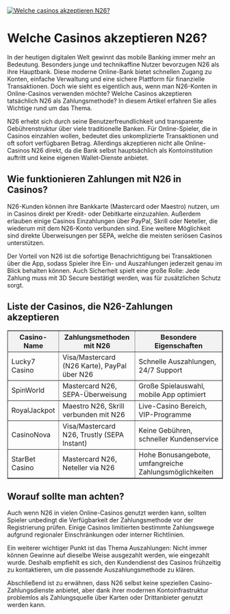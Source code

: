 [![Welche casinos akzeptieren N26?](https://123-caf.pages.dev/gitsignup.png)](https://vrmoo.ru/Bt82HjjY)

<h1>Welche Casinos akzeptieren N26?</h1>  <p>In der heutigen digitalen Welt gewinnt das mobile Banking immer mehr an Bedeutung. Besonders junge und technikaffine Nutzer bevorzugen N26 als ihre Hauptbank. Diese moderne Online-Bank bietet schnellen Zugang zu Konten, einfache Verwaltung und eine sichere Plattform für finanzielle Transaktionen. Doch wie sieht es eigentlich aus, wenn man N26-Konten in Online-Casinos verwenden möchte? Welche Casinos akzeptieren tatsächlich N26 als Zahlungsmethode? In diesem Artikel erfahren Sie alles Wichtige rund um das Thema.</p>  <p>N26 erhebt sich durch seine Benutzerfreundlichkeit und transparente Gebührenstruktur über viele traditionelle Banken. Für Online-Spieler, die in Casinos einzahlen wollen, bedeutet dies unkomplizierte Transaktionen und oft sofort verfügbaren Betrag. Allerdings akzeptieren nicht alle Online-Casinos N26 direkt, da die Bank selbst hauptsächlich als Kontoinstitution auftritt und keine eigenen Wallet-Dienste anbietet.</p>  <h2>Wie funktionieren Zahlungen mit N26 in Casinos?</h2>  <p>N26-Kunden können ihre Bankkarte (Mastercard oder Maestro) nutzen, um in Casinos direkt per Kredit- oder Debitkarte einzuzahlen. Außerdem erlauben einige Casinos Einzahlungen über PayPal, Skrill oder Neteller, die wiederum mit dem N26-Konto verbunden sind. Eine weitere Möglichkeit sind direkte Überweisungen per SEPA, welche die meisten seriösen Casinos unterstützen.</p>  <p>Der Vorteil von N26 ist die sofortige Benachrichtigung bei Transaktionen über die App, sodass Spieler ihre Ein- und Auszahlungen jederzeit genau im Blick behalten können. Auch Sicherheit spielt eine große Rolle: Jede Zahlung muss mit 3D Secure bestätigt werden, was für zusätzlichen Schutz sorgt.</p>  <h2>Liste der Casinos, die N26-Zahlungen akzeptieren</h2>  <table border="1" cellpadding="10" cellspacing="0" style="border-collapse: collapse; width: 100%;">   <thead>     <tr style="background-color: #f2f2f2;">       <th>Casino-Name</th>       <th>Zahlungsmethoden mit N26</th>       <th>Besondere Eigenschaften</th>     </tr>   </thead>   <tbody>     <tr>       <td>Lucky7 Casino</td>       <td>Visa/Mastercard (N26 Karte), PayPal über N26</td>       <td>Schnelle Auszahlungen, 24/7 Support</td>     </tr>     <tr>       <td>SpinWorld</td>       <td>Mastercard N26, SEPA-Überweisung</td>       <td>Große Spielauswahl, mobile App optimiert</td>     </tr>     <tr>       <td>RoyalJackpot</td>       <td>Maestro N26, Skrill verbunden mit N26</td>       <td>Live-Casino Bereich, VIP-Programme</td>     </tr>     <tr>       <td>CasinoNova</td>       <td>Visa/Mastercard N26, Trustly (SEPA Instant)</td>       <td>Keine Gebühren, schneller Kundenservice</td>     </tr>     <tr>       <td>StarBet Casino</td>       <td>Mastercard N26, Neteller via N26</td>       <td>Hohe Bonusangebote, umfangreiche Zahlungsmöglichkeiten</td>     </tr>   </tbody> </table>  <h2>Worauf sollte man achten?</h2>  <p>Auch wenn N26 in vielen Online-Casinos genutzt werden kann, sollten Spieler unbedingt die Verfügbarkeit der Zahlungsmethode vor der Registrierung prüfen. Einige Casinos limitierten bestimmte Zahlungswege aufgrund regionaler Einschränkungen oder interner Richtlinien.</p>  <p>Ein weiterer wichtiger Punkt ist das Thema Auszahlungen: Nicht immer können Gewinne auf dieselbe Weise ausgezahlt werden, wie eingezahlt wurde. Deshalb empfiehlt es sich, den Kundendienst des Casinos frühzeitig zu kontaktieren, um die passende Auszahlungsmethode zu klären.</p>  <p>Abschließend ist zu erwähnen, dass N26 selbst keine speziellen Casino-Zahlungsdienste anbietet, aber dank ihrer modernen Kontoinfrastruktur problemlos als Zahlungsquelle über Karten oder Drittanbieter genutzt werden kann.</p>